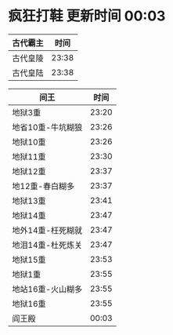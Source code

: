 # 疯狂打鞋 更新时间 00:03

| 古代霸主   | 时间    |
|--------|-------|
| 古代皇陵 | 23:38 |
| 古代皇陆 | 23:38 |

| 间王   | 时间    |
|--------|-------|
| 地狱3重 | 23:20 |
| 地省10重-牛坑糊狼 | 23:26 |
| 地狱10重 | 23:26 |
| 地狱11重 | 23:30 |
| 地狱12重 | 23:37 |
| 地12重-春白糊多 | 23:37 |
| 地狱13重 | 23:41 |
| 地狱14重 | 23:47 |
| 地外14重-枉死糊就 | 23:47 |
| 地泪14重-杜死炼关 | 23:47 |
| 地狱15重 | 23:53 |
| 地狱1重 | 23:55 |
| 地站16重-火山糊多 | 23:55 |
| 地狱16重 | 23:55 |
| 阎王殿 | 00:03 |
